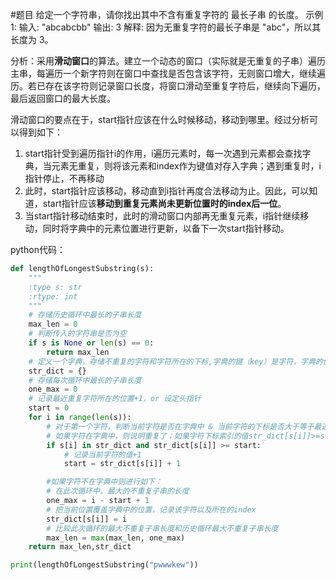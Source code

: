#题目
给定一个字符串，请你找出其中不含有重复字符的 最长子串 的长度。
示例 1: 输入: "abcabcbb" 输出: 3
解释: 因为无重复字符的最长子串是 "abc"，所以其长度为 3。


分析：采用**滑动窗口**的算法。建立一个动态的窗口（实际就是无重复的子串）遍历主串，每遍历一个新字符则在窗口中查找是否包含该字符，无则窗口增大，继续遍历。若已存在该字符则记录窗口长度，将窗口滑动至重复字符后，继续向下遍历，最后返回窗口的最大长度。

滑动窗口的要点在于，start指针应该在什么时候移动，移动到哪里。经过分析可以得到如下：
1. start指针受到遍历指针i的作用，i遍历元素时，每一次遇到元素都会查找字典，当元素无重复，则将该元素和index作为键值对存入字典；遇到重复时，i指针停止，不再移动
2. 此时，start指针应该移动，移动直到i指针再度合法移动为止。因此，可以知道，start指针应该**移动到重复元素尚未更新位置时的index后一位**。
3. 当start指针移动结束时，此时的滑动窗口内部再无重复元素，i指针继续移动，同时将字典中的元素位置进行更新，以备下一次start指针移动。
   
python代码：
~~~python
def lengthOfLongestSubstring(s):
    """
    :type s: str
    :rtype: int
    """
    # 存储历史循环中最长的子串长度
    max_len = 0
    # 判断传入的字符串是否为空
    if s is None or len(s) == 0:
        return max_len
    # 定义一个字典，存储不重复的字符和字符所在的下标,字典的键（key）是字符，字典的值（value）是字符最后出现的index
    str_dict = {}
    # 存储每次循环中最长的子串长度
    one_max = 0
    # 记录最近重复字符所在的位置+1，or 设定头指针
    start = 0
    for i in range(len(s)):
        # 对于第一个字符，判断当前字符是否在字典中 & 当前字符的下标是否大于等于最近重复字符的所在位置
        # 如果字符在字典中，则说明重复了；如果字符下标索引的值str_dict[s[i]]>=start,说明在头指针右侧
        if s[i] in str_dict and str_dict[s[i]] >= start:
            # 记录当前字符的值+1
            start = str_dict[s[i]] + 1

        #如果字符不在字典中则进行如下：
        # 在此次循环中，最大的不重复子串的长度
        one_max = i - start + 1
        # 把当前位置覆盖字典中的位置，记录该字符以及所在的index
        str_dict[s[i]] = i
        # 比较此次循环的最大不重复子串长度和历史循环最大不重复子串长度
        max_len = max(max_len, one_max)
    return max_len,str_dict

print(lengthOfLongestSubstring("pwwwkew"))
~~~